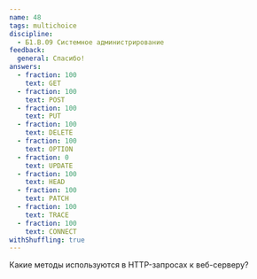 ```yaml
---
name: 48
tags: multichoice
discipline:
  - Б1.В.09 Системное администрирование
feedback:
  general: Спасибо!
answers:
  - fraction: 100
    text: GET
  - fraction: 100
    text: POST
  - fraction: 100
    text: PUT
  - fraction: 100
    text: DELETE
  - fraction: 100
    text: OPTION
  - fraction: 0
    text: UPDATE
  - fraction: 100
    text: HEAD
  - fraction: 100
    text: PATCH
  - fraction: 100
    text: TRACE
  - fraction: 100
    text: CONNECT
withShuffling: true
---
```


Какие методы используются в HTTP-запросах к веб-серверу?